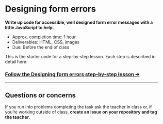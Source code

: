 # Designing form errors

**Write up code for accessible, well designed form error messages with a little JavaScript to help.**

- Approx. completion time: 1 hour
- Deliverables: HTML, CSS, images
- Due: Before the end of class

This is the starter code for a step-by-step lesson. Each step is described in detail here:

### [**Follow the Designing form errors step-by-step lesson ➔**](https://learntheweb.courses/courses/web-dev-4/designing-form-errors/)

---

## Questions or concerns

If you run into problems completing the task ask the teacher in class or, if you’re working outside of class, **create an Issue on your repository and tag the teacher**.
